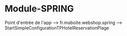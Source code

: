 # Module-SPRING

Point d'entrée de l'app --> fr.maboite.webshop.spring --> StartSimpleConfigurationTPHotelReservationPlage   
